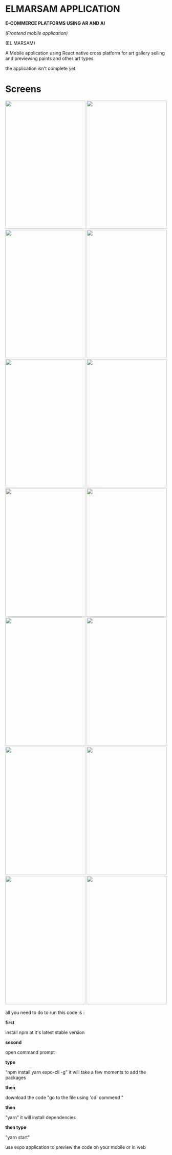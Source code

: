 # ELMARSAM APPLICATION




**E-COMMERCE PLATFORMS USING AR AND AI**

_(Frontend mobile application)_

(EL MARSAM)


A Mobile application using React native cross platform for art gallery selling and previewing paints and other art types.
 

the application isn't complete yet 

# Screens

<img src="https://i.ibb.co/Yd86pVh/Picture9.jpg" width="250" height="400">
<img src="https://i.ibb.co/xY69W89/Picture10.jpg" width="250" height="400">
<img src="https://i.ibb.co/2NryCr0/Picture11.jpg" width="250" height="400">
<img src="https://i.ibb.co/8Y3hwyw/Picture1.jpg" width="250" height="400">
<img src="https://i.ibb.co/fDMrH6J/Picture2.jpg" width="250" height="400">
<img src="https://i.ibb.co/HpGZMRc/Picture3.jpg" width="250" height="400">
<img src="https://i.ibb.co/K9m8thx/Picture4.jpg" width="250" height="400">
<img src="https://i.ibb.co/qFZnsV1/Picture5.jpg" width="250" height="400">
<img src="https://i.ibb.co/N9BMmNx/Picture6.jpg" width="250" height="400">
<img src="https://i.ibb.co/Sn1bv0S/Picture13.jpg" width="250" height="400">
<img src="https://i.ibb.co/fNXCZtC/Picture14.jpg" width="250" height="400">
<img src="https://i.ibb.co/236zyyt/Picture15.jpg" width="250" height="400">
<img src="https://i.ibb.co/748gysb/Picture16.jpg" width="250" height="400">
<img src="https://i.ibb.co/K7M373H/Picture17.jpg" width="250" height="400">


all you need to do to run this code is :


**first**

  install npm at it's latest stable version

**second**

   open command prompt
  
**type** 

   "npm install yarn expo-cli -g" it will take a few moments to add the packages 

**then** 

   download the code 
   "go to the file using 'cd' commend "
   
**then**

   "yarn" it will install dependencies 
    
**then type** 

   "yarn start"
   
use expo application to preview the code on your mobile or in web
    
